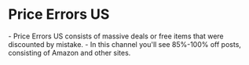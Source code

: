 # Price Errors US

\- Price Errors US consists of massive deals or free items that were discounted by mistake. - In this channel you'll see 85%-100% off posts, consisting of Amazon and other sites.
